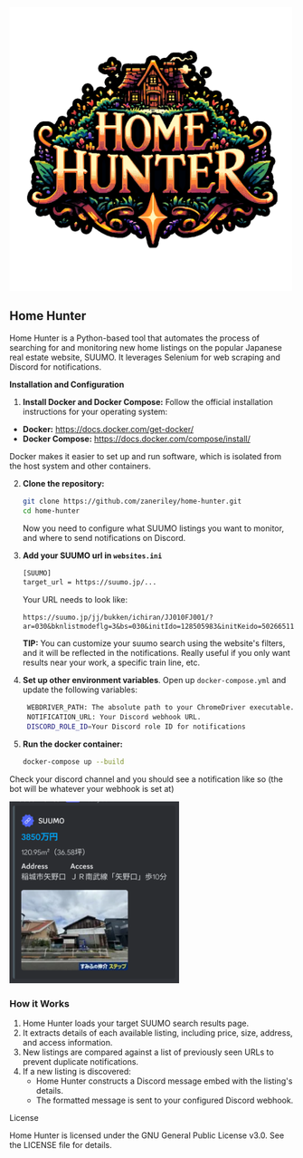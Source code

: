 
<img src="https://github.com/zaneriley/home-hunter/blob/main/logo.png?raw=true" alt="Home Hunter logo" width="500">

## Home Hunter

Home Hunter is a Python-based tool that automates the process of searching for and monitoring new home listings on the popular Japanese real estate website, SUUMO. It leverages Selenium for web scraping and Discord for notifications.


**Installation and Configuration**

1. **Install Docker and Docker Compose:** Follow the official installation instructions for your operating system:
  * **Docker:** https://docs.docker.com/get-docker/
  * **Docker Compose:** https://docs.docker.com/compose/install/
  
  Docker makes it easier to set up and run software, which is isolated from the host system and other containers. 

2. **Clone the repository:**
   ```bash
   git clone https://github.com/zaneriley/home-hunter.git
   cd home-hunter
   ```
    Now you need to configure what SUUMO listings you want to monitor, and where to send notifications on Discord.

3. **Add your SUUMO url in `websites.ini`**
    ```bash
    [SUUMO]
    target_url = https://suumo.jp/...
    ```
    Your URL needs to look like: 
    ```
    https://suumo.jp/jj/bukken/ichiran/JJ010FJ001/?ar=030&bknlistmodeflg=3&bs=030&initIdo=128505983&initKeido=502665119.5&pc=20&pj=1&po=0&ta=13&sc=13120
    ```
    **TIP:** You can customize your suumo search using the website's filters, and it will be reflected in the notifications. Really useful if you only want results near your work, a specific train line, etc.

4. **Set up other environment variables**. Open up `docker-compose.yml` and update the following variables:
   ```bash
    WEBDRIVER_PATH: The absolute path to your ChromeDriver executable.
    NOTIFICATION_URL: Your Discord webhook URL.
    DISCORD_ROLE_ID=Your Discord role ID for notifications
    ```
5. **Run the docker container:**
   ```bash
   docker-compose up --build
   ```

Check your discord channel and you should see a notification like so (the bot will be whatever your webhook is set at)

<img src="https://github.com/zaneriley/home-hunter/blob/main/example-image.png?raw=true" alt="Discord embed example" width="300">


### How it Works

1. Home Hunter loads your target SUUMO search results page.
2. It extracts details of each available listing, including price, size, address, and access information.
3. New listings are compared against a list of previously seen URLs to prevent duplicate notifications.
4. If a new listing is discovered:
    - Home Hunter constructs a Discord message embed with the listing's details.
    - The formatted message is sent to your configured Discord webhook.

License

Home Hunter is licensed under the GNU General Public License v3.0. See the LICENSE file for details.
